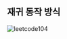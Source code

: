 ## 재귀 동작 방식

![leetcode104](https://user-images.githubusercontent.com/105152276/222317255-3c85a69a-4e65-444f-8489-f9522133ea53.jpeg)